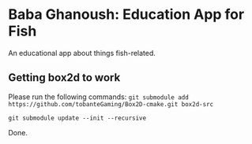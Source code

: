 # Baba Ghanoush: Education App for Fish
An educational app about things fish-related.

## Getting box2d to work
Please run the following commands:
`git submodule add https://github.com/tobanteGaming/Box2D-cmake.git box2d-src`    

`git submodule update --init --recursive`

Done.

